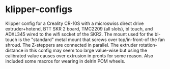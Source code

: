 # klipper-configs
Klipper config for a Creality CR-10S with a microswiss direct drive extruder+hotend, BTT SKR 2 board, TMC2209 (all slots), bl touch, and ADXL345 wired to the wifi socket of the SKR2.  The mount used for the bl-touch is the "standard" metal mount that screws over top/in-front-of the fan shroud. The Z-steppers are connected in parallel.  The extruder rotation-distance in this config may seem too large value-wise but using the calibrated value causes over extrusion in pronts for some reason. Also included some macros for wearing in delrin POM wheels.

